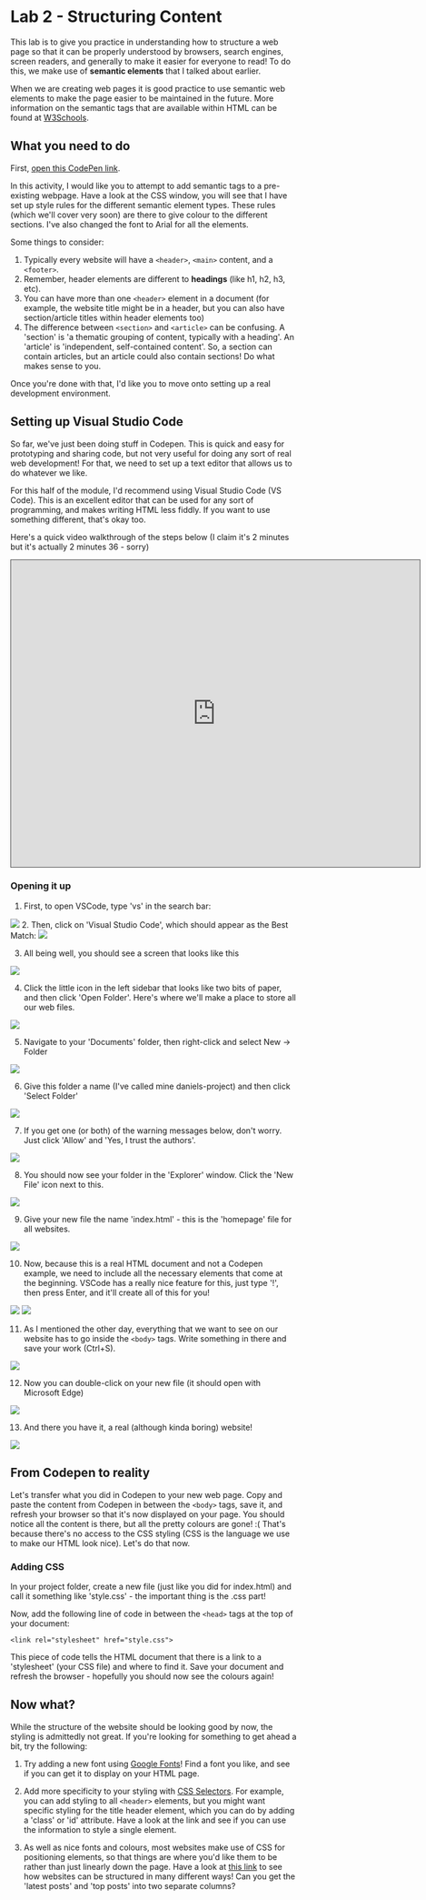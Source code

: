 # Lab 2 - Structuring Content

This lab is to give you practice in understanding how to structure a web page so that it can be properly understood by browsers, search engines, screen readers, and generally to make it easier for everyone to read! To do this, we make use of **semantic elements** that I talked about earlier.

When we are creating web pages it is good practice to use semantic web elements to make the page easier to be maintained in the future. More information on the semantic tags that are available within HTML can be found at <a href="https://www.w3schools.com/html/html5_semantic_elements.asp">W3Schools</a>.

## What you need to do

First, <a href="https://codepen.io/Dan_Rough/pen/xbGNVrW" target="_blank">open this CodePen link</a>.

In this activity, I would like you to attempt to add semantic tags to a pre-existing webpage. Have a look at the CSS window, you will see that I have set up style rules for the different semantic element types. These rules (which we'll cover very soon) are there to give colour to the different sections. I've also changed the font to Arial for all the elements.

Some things to consider:
1. Typically every website will have a ```<header>```, ```<main>``` content, and a ```<footer>```.
2. Remember, header elements are different to **headings** (like h1, h2, h3, etc).
3. You can have more than one ```<header>``` element in a document (for example, the website title might be in a header, but you can also have section/article titles within header elements too)
4. The difference between ```<section>``` and ```<article>``` can be confusing. A 'section' is 'a thematic grouping of content, typically with a heading'. An 'article' is 'independent, self-contained content'. So, a section can contain articles, but an article could also contain sections! Do what makes sense to you.

Once you're done with that, I'd like you to move onto setting up a real development environment.

## Setting up Visual Studio Code
So far, we've just been doing stuff in Codepen. This is quick and easy for prototyping and sharing code, but not very useful for doing any sort of real web development! For that, we need to set up a text editor that allows us to do whatever we like.

For this half of the module, I'd recommend using Visual Studio Code (VS Code). This is an excellent editor that can be used for any sort of programming, and makes writing HTML less fiddly. If you want to use something different, that's okay too. 

Here's a quick video walkthrough of the steps below (I claim it's 2 minutes but it's actually 2 minutes 36 - sorry)
<iframe src="https://dundee.cloud.panopto.eu/Panopto/Pages/Embed.aspx?id=7c4c22bb-36bf-40b0-b2a2-b30e01483b18&autoplay=false&offerviewer=true&showtitle=true&showbrand=true&captions=false&start=0&interactivity=all" height="540" width="720" style="border: 1px solid #464646;" allowfullscreen allow="autoplay" aria-label="Panopto Embedded Video Player" aria-description="Setting up Visual Studio Code" ></iframe>

### Opening it up
1. First, to open VSCode, type 'vs' in the search bar:
<img src = "vscode/vs1.png" class="awstiny left">
2. Then, click on 'Visual Studio Code', which should appear as the Best Match:
<img src = "vscode/vs2.png" class="awstiny left">

3. All being well, you should see a screen that looks like this
<img src = "vscode/vs3.png" class="aws">

4. Click the little icon in the left sidebar that looks like two bits of paper, and then click 'Open Folder'. Here's where we'll make a place to store all our web files.
<img src = "vscode/vs5.png" class="awssmallest">

5. Navigate to your 'Documents' folder, then right-click and select New -> Folder
<img src = "vscode/vs12.png" class="awssmaller">

6. Give this folder a name (I've called mine daniels-project) and then click 'Select Folder'
<img src = "vscode/vs13.png" class="awssmaller">

7. If you get one (or both) of the warning messages below, don't worry. Just click 'Allow' and 'Yes, I trust the authors'.
<img src = "vscode/vs6.png" class="aws">

8. You should now see your folder in the 'Explorer' window. Click the 'New File' icon next to this.
<img src = "vscode/vs7.png" class="awssmallest">

9. Give your new file the name 'index.html' - this is the 'homepage' file for all websites. 
<img src = "vscode/vs8.png" class="awssmallest">

10. Now, because this is a real HTML document and not a Codepen example, we need to include all the necessary elements that come at the beginning. VSCode has a really nice feature for this, just type '!', then press Enter, and it'll create all of this for you!
<img src = "vscode/vs9.png" class="awssmaller">
<img src = "vscode/vs10.png" class="awssmaller">

11. As I mentioned the other day, everything that we want to see on our website has to go inside the ```<body>``` tags. Write something in there and save your work (Ctrl+S).
<img src = "vscode/vs15.png" class="awssmaller">

12. Now you can double-click on your new file (it should open with Microsoft Edge)
<img src = "vscode/vs16.png" class="awssmallest">

13. And there you have it, a real (although kinda boring) website!
<img src = "vscode/vs17.png" class="awssmallest">

## From Codepen to reality
Let's transfer what you did in Codepen to your new web page. Copy and paste the content from Codepen in between the ```<body>``` tags, save it, and refresh your browser so that it's now displayed on your page. You should notice all the content is there, but all the pretty colours are gone! :( That's because there's no access to the CSS styling (CSS is the language we use to make our HTML look nice). Let's do that now.

### Adding CSS
In your project folder, create a new file (just like you did for index.html) and call it something like 'style.css' - the important thing is the .css part!

Now, add the following line of code in between the ```<head>``` tags at the top of your document:

```<link rel="stylesheet" href="style.css">```

This piece of code tells the HTML document that there is a link to a 'stylesheet' (your CSS file) and where to find it. Save your document and refresh the browser - hopefully you should now see the colours again!

## Now what?
While the structure of the website should be looking good by now, the styling is admittedly not great. If you're looking for something to get ahead a bit, try the following:

1. Try adding a new font using <a href="https://fonts.google.com/">Google Fonts</a>! Find a font you like, and see if you can get it to display on your HTML page.

2. Add more specificity to your styling with <a href="https://www.w3schools.com/css/css_selectors.asp">CSS Selectors</a>. For example, you can add styling to all ```<header>``` elements, but you might want specific styling for the title header element, which you can do by adding a 'class' or 'id' attribute. Have a look at the link and see if you can use the information to style a single element.

3. As well as nice fonts and colours, most websites make use of CSS for positioning elements, so that things are where you'd like them to be rather than just linearly down the page. Have a look at <a href ="https://www.w3schools.com/css/css_website_layout.asp">this link</a> to see how websites can be structured in many different ways! Can you get the 'latest posts' and 'top posts' into two separate columns?
